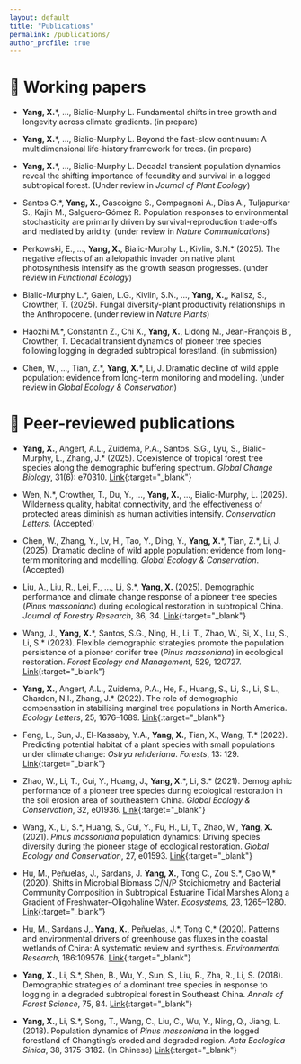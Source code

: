 ```yaml
---
layout: default
title: "Publications"
permalink: /publications/
author_profile: true
---
```


# 📝 Working papers
- **Yang, X.**\*, ..., Bialic-Murphy L. Fundamental shifts in tree growth and longevity across climate gradients. (in prepare)

- **Yang, X.**\*, ..., Bialic-Murphy L. Beyond the fast-slow continuum: A multidimensional life-history framework for trees. (in prepare)
 
-	**Yang, X.**\*, ..., Bialic-Murphy L. Decadal transient population dynamics reveal the shifting importance of fecundity and survival in a logged subtropical forest. (Under review in _Journal of Plant Ecology_)

-	Santos G.\*, **Yang, X.**, Gascoigne S., Compagnoni A., Dias A., Tuljapurkar S., Kajin M., Salguero-Gómez R. Population responses to environmental stochasticity are primarily driven by survival-reproduction trade-offs and mediated by aridity. (under review in _Nature Communications_)

- Perkowski, E., ..., **Yang, X.**, Bialic-Murphy L., Kivlin, S.N.\* (2025). The negative effects of an allelopathic invader on native plant photosynthesis intensify as the growth season progresses. (under review in _Functional Ecology_)

-	Bialic-Murphy L.\*, Galen, L.G., Kivlin, S.N., ..., **Yang, X.**,, Kalisz, S., Crowther, T. (2025). Fungal diversity-plant productivity relationships in the Anthropocene. (under review in _Nature Plants_)

-	Haozhi M.\*, Constantin Z., Chi X., **Yang, X.**, Lidong M., Jean-François B., Crowther, T. Decadal transient dynamics of pioneer tree species following logging in degraded subtropical forestland. (in submission)

- Chen, W., ..., Tian, Z.\*, **Yang, X.**\*, Li, J. Dramatic decline of wild apple population: evidence from long-term monitoring and modelling. (under review in _Global Ecology & Conservation_)


# 📝 Peer-reviewed publications 
- **Yang, X.**, Angert, A.L., Zuidema, P.A., Santos, S.G., Lyu, S., Bialic-Murphy, L., Zhang, J.\* (2025). Coexistence of tropical forest tree species along the demographic buffering spectrum. _Global Change Biology_, 31(6): e70310. [Link](https://onlinelibrary.wiley.com/doi/10.1111/gcb.70310){:target="_blank"}

- Wen, N.\*, Crowther, T., Du, Y., ..., **Yang, X.**, ..., Bialic-Murphy, L. (2025). Wilderness quality, habitat connectivity, and the effectiveness of protected areas diminish as human activities intensify. _Conservation Letters_. (Accepted)

- Chen, W., Zhang, Y., Lv, H., Tao, Y., Ding, Y., **Yang, X.**\*, Tian, Z.\*, Li, J. (2025). Dramatic decline of wild apple population: evidence from long-term monitoring and modelling.  _Global Ecology & Conservation_. (Accepted)

- Liu, A., Liu, R., Lei, F., ..., Li, S.\*, **Yang, X.** (2025). Demographic performance and climate change response of a pioneer tree species (*Pinus massoniana*) during ecological restoration in subtropical China. _Journal of Forestry Research_, 36, 34. [Link](https://link.springer.com/article/10.1007/s11676-025-01831-0){:target="_blank"}  

- Wang, J., **Yang, X.**\*, Santos, S.G., Ning, H., Li, T., Zhao, W., Si, X., Lu, S., Li, S.\* (2023). Flexible demographic strategies promote the population persistence of a pioneer conifer tree (*Pinus massoniana*) in ecological restoration. _Forest Ecology and Management_, 529, 120727. [Link](https://www.sciencedirect.com/science/article/abs/pii/S0378112722007216){:target="_blank"}  

- **Yang, X.**, Angert, A.L., Zuidema, P.A., He, F., Huang, S., Li, S., Li, S.L., Chardon, N.I., Zhang, J.\* (2022). The role of demographic compensation in stabilising marginal tree populations in North America. _Ecology Letters_, 25, 1676–1689. [Link](https://onlinelibrary.wiley.com/doi/full/10.1111/ele.14028){:target="_blank"} 

- Feng, L., Sun, J., El-Kassaby, Y.A., **Yang, X.**, Tian, X., Wang, T.\* (2022). Predicting potential habitat of a plant species with small populations under climate change: *Ostrya rehderiana*. _Forests_, 13: 129. [Link](https://www.mdpi.com/1999-4907/13/1/129){:target="_blank"} 

- Zhao, W., Li, T., Cui, Y., Huang, J., **Yang, X.**\*, Li, S.\* (2021). Demographic performance of a pioneer tree species during ecological restoration in the soil erosion area of southeastern China. _Global Ecology & Conservation_, 32, e01936. [Link](https://www.sciencedirect.com/science/article/pii/S2351989421004868){:target="_blank"} 

- Wang, X., Li, S.\*, Huang, S., Cui, Y., Fu, H., Li, T., Zhao, W., **Yang, X.** (2021). *Pinus massoniana* population dynamics: Driving species diversity during the pioneer stage of ecological restoration. _Global Ecology and Conservation_, 27, e01593. [Link](https://www.sciencedirect.com/science/article/pii/S2351989421001438){:target="_blank"} 

- Hu, M., Peñuelas, J., Sardans, J. **Yang, X.**, Tong C., Zou S.\*, Cao W,\* (2020). Shifts in Microbial Biomass C/N/P Stoichiometry and Bacterial Community Composition in Subtropical Estuarine Tidal Marshes Along a Gradient of Freshwater–Oligohaline Water. _Ecosystems_, 23, 1265–1280. [Link](https://link.springer.com/article/10.1007/s10021-019-00468-5){:target="_blank"} 

- Hu, M., Sardans J,. **Yang, X.**, Peñuelas, J.\*, Tong C,\* (2020). Patterns and environmental drivers of greenhouse gas fluxes in the coastal wetlands of China: A systematic review and synthesis. _Environmental Research_, 186:109576. [Link](https://www.sciencedirect.com/science/article/abs/pii/S0013935120304692){:target="_blank"} 

- **Yang, X.**, Li, S.\*, Shen, B., Wu, Y., Sun, S., Liu, R., Zha, R., Li, S. (2018). Demographic strategies of a dominant tree species in response to logging in a degraded subtropical forest in Southeast China. _Annals of Forest Science_, 75, 84. [Link](https://link.springer.com/article/10.1007/s13595-018-0764-0){:target="_blank"} 

- **Yang, X.**, Li, S.\*, Song, T., Wang, C., Liu, C., Wu, Y., Ning, Q., Jiang, L. (2018). Population dynamics of *Pinus massoniana* in the logged forestland of Changting’s eroded and degraded region. _Acta Ecologica Sinica_, 38, 3175–3182. (In Chinese) [Link](https://www.ecologica.cn/stxb/article/abstract/stxb201706261148){:target="_blank"} 
